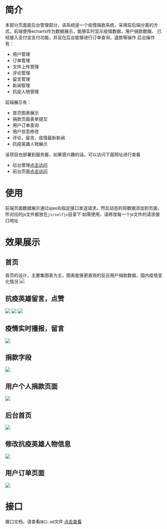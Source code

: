 # 简介
本部分页面是后台管理部分，该系统是一个疫情捐款系统，采用前后端分离的方式，前端使用echarts作为数据展示，能够实时显示疫情数据，用户捐款数据、
已经接入支付宝支付功能，并且在后台能够进行订单查询，退款等操作
后台操作有：
- 用户管理
- 订单管理
- 文件上传管理
- 评论管理
- 留言管理
- 新闻管理
- 抗疫人物管理

前端展示有：
- 首页图表展示
- 捐款页面表单提交
- 用户订单查询
- 用户信息修改
- 评论，留言，疫情最新新闻
- 抗疫英雄人物展示

该项目也部署到服务器，如果感兴趣的话，可以访问下面网址进行查看
- 后台管理<a href="http://admin.vipblogs.cn/index.html">点击访问</a>
- 前台页面<a href="http://yq.vipblogs.cn/">点击访问</a>

# 使用
前端页面数据展示通过ajax向指定接口发送请求，然后动态的将数据添加到页面，所对应的js文件都放在`js/selfjs`目录下
如需使用，请修改每一个js文件的请求接口地址

# 效果展示
## 首页
首页的设计，主要集图表为主，图表能够更直观的反应用户捐款数据，国内疫情变化情况
![](https://vipblogs.cn/wp-content/uploads/2021/07/1.png)


## 抗疫英雄留言，点赞
![](https://vipblogs.cn/wp-content/uploads/2021/07/人物英雄故事.jpg)
![](https://vipblogs.cn/wp-content/uploads/2021/07/山河无恙-幸得有你-最美逆行者-评论.png)
![](https://vipblogs.cn/wp-content/uploads/2021/07/山河无恙-幸得有你-最美逆行者.png)

## 疫情实时播报，留言
![](https://vipblogs.cn/wp-content/uploads/2021/07/留言-幸得有你-山河无恙1.png)

## 捐款字段
![](https://vipblogs.cn/wp-content/uploads/2021/07/捐款字段.png)

## 用户个人捐款页面
![](https://vipblogs.cn/wp-content/uploads/2021/07/个人展示修改.png)

## 后台首页
![](https://vipblogs.cn/wp-content/uploads/2021/07/后台.png)

## 修改抗疫英雄人物信息
![](https://vipblogs.cn/wp-content/uploads/2021/07/英雄.png)

## 用户订单页面
![](https://vipblogs.cn/wp-content/uploads/2021/07/订单.png)

# 接口

接口文档，请查看`接口.md`文件 <a href="https://github.com/qsyyke/javaweb-donation-system/blob/master/%E6%8E%A5%E5%8F%A3.md">点击查看</a>

